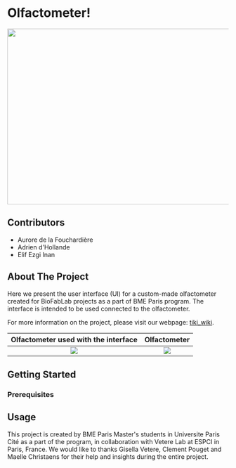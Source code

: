 # Olfactometer!

<p align="center">
<img src="https://user-images.githubusercontent.com/126763830/229083268-6e085a2a-17c1-4e72-8011-350dfe3abf9c.PNG" width="650" height="400">
</p>

## Contributors
- Aurore de la Fouchardière
- Adrien d'Hollande
- Elif Ezgi Inan

<!-- ABOUT THE PROJECT -->
## About The Project

Here we present the user interface (UI) for a custom-made olfactometer created for BioFabLab projects as a part of BME Paris program. The interface is intended to be used connected to the olfactometer. 

For more information on the project, please visit our webpage: [tiki_wiki](https://wiki.bme-paris.com/2023-project09/tiki-index.php?page=HomePage).

Olfactometer used with the interface          |  Olfactometer
:-------------------------:|:-------------------------:
![](https://user-images.githubusercontent.com/126763830/229479623-745d6f13-aac3-4710-8488-a271be16636d.PNG)  |  ![](https://user-images.githubusercontent.com/126763830/229479766-1c75f2cc-9ce4-4f01-89a6-569a76d4c062.jpeg)

<!-- GETTING STARTED -->
## Getting Started


### Prerequisites


## Usage


<!-- ACKNOWLEDGMENTS -->

This project is created by BME Paris Master's students in Universite Paris Cité as a part of the program, in collaboration with Vetere Lab at ESPCI in Paris, France.
We would like to thanks Gisella Vetere, Clement Pouget and Maelle Christaens for their help and insights during the entire project.
